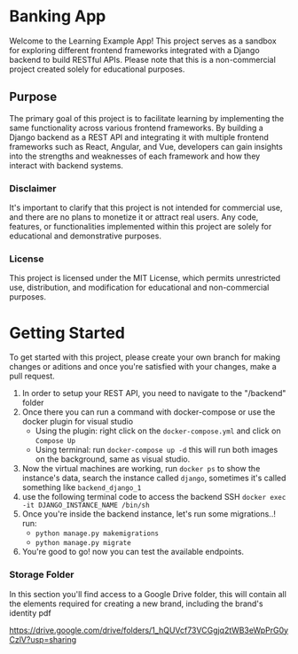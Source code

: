 # Banking App
Welcome to the Learning Example App! This project serves as a sandbox for exploring different frontend frameworks integrated with a Django backend to build RESTful APIs. Please note that this is a non-commercial project created solely for educational purposes.

## Purpose
The primary goal of this project is to facilitate learning by implementing the same functionality across various frontend frameworks. By building a Django backend as a REST API and integrating it with multiple frontend frameworks such as React, Angular, and Vue, developers can gain insights into the strengths and weaknesses of each framework and how they interact with backend systems.

### Disclaimer
It's important to clarify that this project is not intended for commercial use, and there are no plans to monetize it or attract real users. Any code, features, or functionalities implemented within this project are solely for educational and demonstrative purposes.

### License
This project is licensed under the MIT License, which permits unrestricted use, distribution, and modification for educational and non-commercial purposes.

# Getting Started
To get started with this project, please create your own branch for making changes or aditions and once you're satisfied with your changes, make a pull request.

1. In order to setup your REST API, you need to navigate to the "/backend" folder
2. Once there you can run a command with docker-compose or use the docker plugin for visual studio
    - Using the plugin: right click on the `docker-compose.yml` and click on `Compose Up`
    - Using terminal: run `docker-compose up -d` this will run both images on the background, same as visual studio.
3. Now the virtual machines are working, run `docker ps` to show the instance's data, search the instance called `django`, sometimes it's called something like `backend_django_1`
4. use the following terminal code to access the backend SSH `docker exec -it DJANGO_INSTANCE_NAME /bin/sh`
5. Once you're inside the backend instance, let's run some migrations..! run: 
    - `python manage.py makemigrations`
    - `python manage.py migrate`
6. You're good to go! now you can test the available endpoints.

### Storage Folder
In this section you'll find access to a Google Drive folder, this will contain all the elements required for creating a new brand, including the brand's identity pdf 

https://drive.google.com/drive/folders/1_hQUVcf73VCGgjq2tWB3eWpPrG0yCzlV?usp=sharing